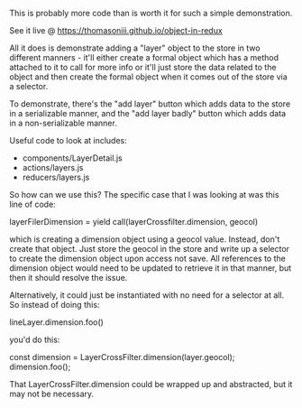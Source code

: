 This is probably more code than is worth it for such a simple demonstration.

See it live @ https://thomasoniii.github.io/object-in-redux

All it does is demonstrate adding a "layer" object to the store in two different manners -
it'll either create a formal object which has a method attached to it to call for more info
or it'll just store the data related to the object and then create the formal object when
it comes out of the store via a selector.

To demonstrate, there's the "add layer" button which adds data to the store in a serializable
manner, and the "add layer badly" button which adds data in a non-serializable manner.

Useful code to look at includes:
* components/LayerDetail.js
* actions/layers.js
* reducers/layers.js

So how can we use this? The specific case that I was looking at was this line of code:

layerFilerDimension = yield call(layerCrossfilter.dimension, geocol)

which is creating a dimension object using a geocol value. Instead, don't create that object.
Just store the geocol in the store and write up a selector to create the dimension object upon
access not save. All references to the dimension object would need to be updated to retrieve
it in that manner, but then it should resolve the issue.

Alternatively, it could just be instantiated with no need for a selector at all. So
instead of doing this:

lineLayer.dimension.foo()

you'd do this:

const dimension = LayerCrossFilter.dimension(layer.geocol);
dimension.foo();

That LayerCrossFilter.dimension could be wrapped up and abstracted, but it may not be necessary.
